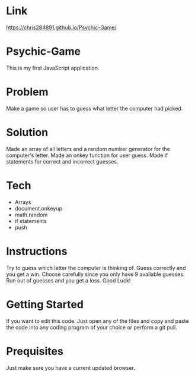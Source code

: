 # Link
https://chris284891.github.io/Psychic-Game/

# Psychic-Game
This is my first JavaScript application.

# Problem
Make a game so user has to guess what letter the computer had picked.

# Solution
Made an array of all letters and a random number generator for the computer's letter. Made an onkey function for user guess. Made if statements for correct and incorrect guesses.

# Tech
- Arrays
- document.onkeyup
- math.random
- if statements
- push

# Instructions
Try to guess which letter the computer is thinking of. Guess correctly and you get a win. Choose carefully since you only have 9 available guesses. Run out of guesses and you get a loss. Good Luck!

# Getting Started
If you want to edit this code. Just open any of the files and copy and paste the code into any coding program of your choice or perform a git pull.

# Prequisites
Just make sure you have a current updated browser.
